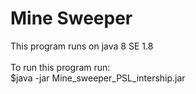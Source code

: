 # Mine Sweeper

This program runs on java 8 SE 1.8 \
\
To run this program run: \
$java -jar Mine_sweeper_PSL_intership.jar


